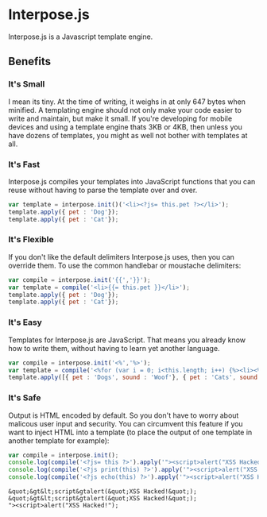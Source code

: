 Interpose.js
============

Interpose.js is a Javascript template engine.

Benefits
--------

### It's Small

I mean its tiny. At the time of writing, it weighs in at only 647 bytes when 
minified. A templating engine should not only make your code easier to write
and maintain, but make it small. If you're developing for mobile devices and
using a template engine thats 3KB or 4KB, then unless you have dozens of 
templates, you might as well not bother with templates at all.

### It's Fast

Interpose.js compiles your templates into JavaScript functions that you can
reuse without having to parse the template over and over.

```javascript
var template = interpose.init()('<li><?js= this.pet ?></li>');
template.apply({ pet : 'Dog'});
template.apply({ pet : 'Cat'});
```

### It's Flexible

If you don't like the default delimiters Interpose.js uses, then you can
override them. To use the common handlebar or moustache delimiters:

```javascript
var compile = interpose.init('{{','}}');
var template = compile('<li>{{= this.pet }}</li>');
template.apply({ pet : 'Dog'});
template.apply({ pet : 'Cat'});
```

### It's Easy

Templates for Interpose.js are JavaScript. That means you already know how
to write them, without having to learn yet another language.

```javascript
var compile = interpose.init('<%','%>');
var template = compile('<%for (var i = 0; i<this.length; i++) {%><li><%=this[i].pet%> go "<%=this[i].sound%>"</li><%}%>');
template.apply([{ pet : 'Dogs', sound : 'Woof'}, { pet : 'Cats', sound : 'Meow'}]);
```

### It's Safe

Output is HTML encoded by default. So you don't have to worry about malicous 
user input and security. You can circumvent this feature if you want to inject
HTML into a template (to place the output of one template in another template
for example):

```javascript
var compile = interpose.init();
console.log(compile('<?js= this ?>').apply('"><script>alert("XSS Hacked!");'));
console.log(compile('<?js print(this) ?>').apply('"><script>alert("XSS Hacked!");'));
console.log(compile('<?js echo(this) ?>').apply('"><script>alert("XSS Hacked!");'));
```

```
&quot;&gt&lt;script&gtalert(&quot;XSS Hacked!&quot;);
&quot;&gt&lt;script&gtalert(&quot;XSS Hacked!&quot;);
"><script>alert("XSS Hacked!"); 
```